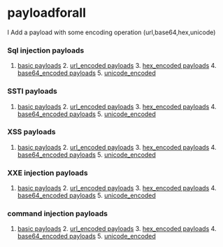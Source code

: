 # payloadforall

I Add a payload with some encoding operation (url,base64,hex,unicode)
### Sql injection payloads
1. [basic payloads](https://github.com/Az0x7/vulnerability-Checklist/blob/main/Payload/SQL%20payloads/SQL%20payload%20.txt)                                  2. [url_encoded payloads](https://github.com/Az0x7/vulnerability-Checklist/blob/main/Payload/SQL%20payloads/url_encoded.txt)                                3. [hex_encoded payloads](https://github.com/Az0x7/vulnerability-Checklist/blob/main/Payload/SQL%20payloads/hex_encoded.txt)                                4. [base64_encoded payloads](https://github.com/Az0x7/vulnerability-Checklist/blob/main/Payload/SQL%20payloads/base64_encoded.txt)                          5. [unicode_encoded](https://github.com/Az0x7/vulnerability-Checklist/blob/main/Payload/SQL%20payloads/unicode_encoded.txt)       

### SSTI payloads
1. [basic payloads](https://github.com/Az0x7/vulnerability-Checklist/blob/main/Payload/SSTI%20payloads/ssti.txt)                                            2. [url_encoded payloads](https://github.com/Az0x7/vulnerability-Checklist/blob/main/Payload/SSTI%20payloads/url_encoded.txt)                                3. [hex_encoded payloads](https://github.com/Az0x7/vulnerability-Checklist/blob/main/Payload/SSTI%20payloads/hex_encoded.txt)                                4. [base64_encoded payloads](https://github.com/Az0x7/vulnerability-Checklist/blob/main/Payload/SSTI%20payloads/base64_encoded.txt)                          5. [unicode_encoded](https://github.com/Az0x7/vulnerability-Checklist/blob/main/Payload/SSTI%20payloads/unicode_encoded.txt)

### XSS payloads
1. [basic payloads](https://github.com/Az0x7/vulnerability-Checklist/blob/main/Payload/XSS/xss.txt)                                                       2. [url_encoded payloads](https://github.com/Az0x7/vulnerability-Checklist/blob/main/Payload/XSS/url_encoded.txt)                                         3. [hex_encoded payloads](https://github.com/Az0x7/vulnerability-Checklist/blob/main/Payload/XSS/hex_encoded.txt)                                         4. [base64_encoded payloads](https://github.com/Az0x7/vulnerability-Checklist/blob/main/Payload/XSS/base64_encoded.txt)                                   5. [unicode_encoded](https://github.com/Az0x7/vulnerability-Checklist/blob/main/Payload/XSS/unicode_encoded.txt)    

### XXE injection payloads
1. [basic payloads](https://github.com/Az0x7/vulnerability-Checklist/blob/main/Payload/XXE/xxe.txt)                                                       2. [url_encoded payloads](https://github.com/Az0x7/vulnerability-Checklist/blob/main/Payload/XXE/url_encoded.txt)                                         3. [hex_encoded payloads](https://github.com/Az0x7/vulnerability-Checklist/blob/main/Payload/XXE/hex_encoded.txt)                                         4. [base64_encoded payloads](https://github.com/Az0x7/vulnerability-Checklist/blob/main/Payload/XXE/base64_encoded.txt)                                    5. [unicode_encoded](https://github.com/Az0x7/vulnerability-Checklist/blob/main/Payload/XXE/unicode_encoded.txt)    

### command injection payloads
1. [basic payloads](https://github.com/Az0x7/vulnerability-Checklist/blob/main/Payload/command_injection/command_injection.txt)                              2. [url_encoded payloads](https://github.com/Az0x7/vulnerability-Checklist/blob/main/Payload/command_injection/url_encoded.txt)                              3. [hex_encoded payloads](https://github.com/Az0x7/vulnerability-Checklist/blob/main/Payload/command_injection/hex_encoded.txt)                              4. [base64_encoded payloads](https://github.com/Az0x7/vulnerability-Checklist/blob/main/Payload/command_injection/base64_encoded.txt)                        5. [unicode_encoded](https://github.com/Az0x7/vulnerability-Checklist/blob/main/Payload/command_injection/unicode_encoded.txt)                             
